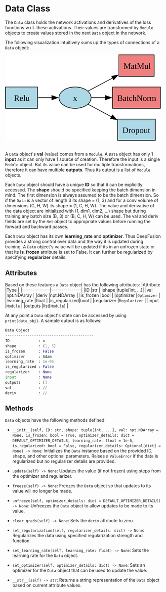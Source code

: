# Data Class
The `Data` class holds the network activations and derivatives of the loss functions w.r.t. these
activations. Their values are transformed by `Module` objects to create values stored in the next
`Data` object in the network.

The following visualization intuitively sums up the types of connections of a `Data` object:
<div align="center">
    <picture>
        <img alt="G" src="../../../assets/readme_assets/Data_GeneralUsage.svg">
    </picture>
</div>
<br>

A `Data` object's **val** (value) comes from a `Module`. A `Data` object has only 1 **input** as it
can only have 1 source of creation. Therefore the input is a single `Module` object. But its value
can be used for multiple transformations, therefore it can have multiple **outputs**. Thus its
output is a list of `Module` objects.

Each `Data` object should have a unique **ID** so that it can be explicitly accessed. The **shape**
should be specified keeping the batch dimension in mind. The first dimension is always assumed to be
the batch dimension. So if the `Data` is a vector of length 3 its shape = (1, 3) and for a conv
volume of dimensions (C, H, W) its shape = (1, C, H, W). The value and derivative of the data object
are initialized with (1, dim1, dim2, ...) shape but during training any batch size (B, 3) or
(B, C, H, W) can be used. The val and deriv fields are set by the `Net` object to appropriate values
before running the forward and backward passes.

Each `Data` object has its own **learning_rate** and **optimizer**. Thus DeepFusion provides a
strong control over data and the way it is updated during training. A `Data` object's value will be
updated if its in an unfrozen state or that its **is_frozen** attribute is set to False. It can
further be regularized by specifying **regularizer** details.

## Attributes
Based on these features a `Data` object has the following attributes:
|Attribute     |Type           |
|--------------|---------------|
|ID            |str            |
|shape         |tuple[int, ...]|
|val           |npt.NDArray    |
|deriv         |npt.NDArray    |
|is_frozen     |bool           |
|optimizer     |`Optimizer`    |
|learning_rate |float          |
|is_regularized|bool           |
|regularizer   |`Regularizer`  |
|input         |`Module`       |
|outputs       |list[`Module`] |


At any point a `Data` object's state can be accessed by using `print(data_obj)`. A sample output is
as follows:
```python
Data Object
----------------------------------------
ID             : x
shape          : (1, 5)
is_frozen      : False
optimizer      : Adam
learning_rate  : 1e-06
is_regularized : False
regularizer    : None
input          : None
outputs        : []
val            : //
deriv          : //
```

## Methods
`Data` objects have the following methods defined:
- `__init__(self, ID: str, shape: tuple[int, ...], val: npt.NDArray = None,
  is_frozen: bool = True, optimizer_details: dict = DEFAULT_OPTIMIZER_DETAILS,
  learning_rate: float = 1e-6, is_regularized: bool = False,
  regularizer_details: Optional[dict] = None) -> None`:
  Initializes the `Data` instance based on the provided ID, shape, and other optional parameters.
  Raises a `ValueError` if the data is regularized but no regularizer details are provided.

- `update(self) -> None`:
  Updates the value (if not frozen) using steps from the optimizer and regularizer.

- `freeze(self) -> None`:
  Freezes the `Data` object so that updates to its value will no longer be made.

- `unfreeze(self, optimizer_details: dict = DEFAULT_OPTIMIZER_DETAILS) -> None`:
  Unfreezes the `Data` object to allow updates to be made to its value.

- `clear_grads(self) -> None`:
  Sets the `deriv` attribute to zero.

- `set_regularization(self, regularizer_details: dict) -> None`:
  Regularizes the data using specified regularization strength and function.

- `set_learning_rate(self, learning_rate: float) -> None`:
  Sets the learning rate for the `Data` object.

- `set_optimizer(self, optimizer_details: dict) -> None`:
  Sets an optimizer for the `Data` object that can be used to update the value.

- `__str__(self) -> str`:
  Returns a string representation of the `Data` object based on current attribute values.